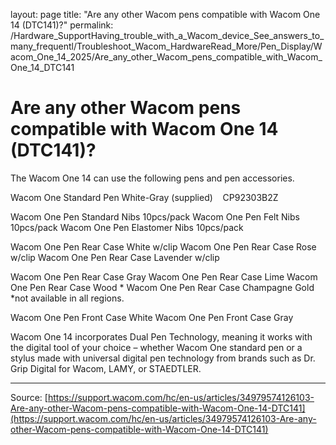 layout: page
title: "Are any other Wacom pens compatible with Wacom One 14 (DTC141)?"
permalink: /Hardware_SupportHaving_trouble_with_a_Wacom_device_See_answers_to_many_frequentl/Troubleshoot_Wacom_HardwareRead_More/Pen_Display/Wacom_One_14_2025/Are_any_other_Wacom_pens_compatible_with_Wacom_One_14_DTC141

# Are any other Wacom pens compatible with Wacom One 14 (DTC141)?

The Wacom One 14 can use the following pens and pen accessories.

Wacom One Standard Pen White-Gray
(supplied)    CP92303B2Z    

Wacom One Pen Standard Nibs 10pcs/pack
Wacom One Pen Felt Nibs 10pcs/pack
Wacom One Pen Elastomer Nibs 10pcs/pack

Wacom One Pen Rear Case White w/clip
Wacom One Pen Rear Case Rose w/clip
Wacom One Pen Rear Case Lavender w/clip

Wacom One Pen Rear Case Gray
Wacom One Pen Rear Case Lime
Wacom One Pen Rear Case Wood *
Wacom One Pen Rear Case Champagne Gold
*not available in all regions.

Wacom One Pen Front Case White
Wacom One Pen Front Case Gray

Wacom One 14 incorporates Dual Pen Technology, meaning it works with the digital tool of your choice – whether Wacom One standard pen or a stylus made with universal digital pen technology from brands such as Dr. Grip Digital for Wacom, LAMY, or STAEDTLER.

---
Source: [https://support.wacom.com/hc/en-us/articles/34979574126103-Are-any-other-Wacom-pens-compatible-with-Wacom-One-14-DTC141](https://support.wacom.com/hc/en-us/articles/34979574126103-Are-any-other-Wacom-pens-compatible-with-Wacom-One-14-DTC141)
